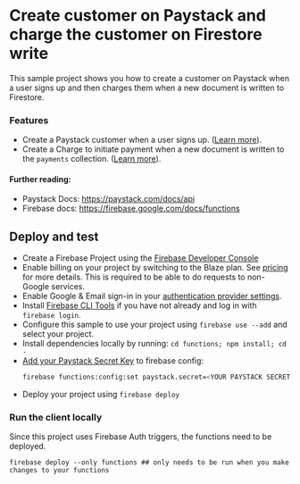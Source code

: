 # Create customer on Paystack and charge the customer on Firestore write

This sample project shows you how to create a customer on Paystack when a user signs up and then charges them when a new document is written to Firestore.

### Features

- Create a Paystack customer when a user signs up. ([Learn more](https://paystack.com/docs/api/#customer)).
- Create a Charge to initiate payment when a new document is written to the `payments` collection. ([Learn more](https://paystack.com/docs/api/#charge-create)).

#### Further reading:

- Paystack Docs: https://paystack.com/docs/api
- Firebase docs: https://firebase.google.com/docs/functions

## Deploy and test

- Create a Firebase Project using the [Firebase Developer Console](https://console.firebase.google.com)
- Enable billing on your project by switching to the Blaze plan. See [pricing](https://firebase.google.com/pricing/) for more details. This is required to be able to do requests to non-Google services.
- Enable Google & Email sign-in in your [authentication provider settings](https://console.firebase.google.com/project/_/authentication/providers).
- Install [Firebase CLI Tools](https://github.com/firebase/firebase-tools) if you have not already and log in with `firebase login`.
- Configure this sample to use your project using `firebase use --add` and select your project.
- Install dependencies locally by running: `cd functions; npm install; cd -`
- [Add your Paystack Secret Key](https://dashboard.paystack.com/#/settings/developer) to firebase config:
  ```bash
  firebase functions:config:set paystack.secret=<YOUR PAYSTACK SECRET KEY>
  ```
- Deploy your project using `firebase deploy`

### Run the client locally

Since this project uses Firebase Auth triggers, the functions need to be deployed.
```
firebase deploy --only functions ## only needs to be run when you make changes to your functions
```